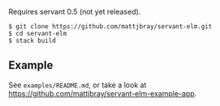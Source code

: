 Requires servant 0.5 (not yet released).

```
$ git clone https://github.com/mattjbray/servant-elm.git
$ cd servant-elm
$ stack build
```

## Example

See `examples/README.md`, or take a look at https://github.com/mattjbray/servant-elm-example-app.
